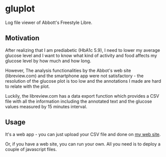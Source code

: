 # gluplot

Log file viewer of Abbott's Freestyle Libre.

## Motivation

After realizing that I am prediabetic (HbA1c 5.9), I need to lower my average glucose level and I want to know what kind of activity and food affects my glucose level by how much and how long.

However, The analysis functionalities by the Abbot's web site (libreview.com) and the smartphone app were not satisfactory - the resolution of the glucose plot is too low and the annotations I made are hard to relate with the plot.

Luckily, the libreview.com has a data export function which provides a CSV file with all the information including the annotated text and the glucose values measured by 15 minutes interval.

## Usage

It's a web app - you can just upload your CSV file and done on [my web site](https://igo.cc/gluplot).

Or, if you have a web site, you can run your own. All you need is to deploy a couple of javascript files.
